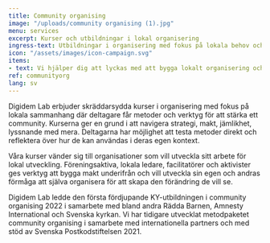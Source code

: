 ```yaml
---
title: Community organising
image: "/uploads/community organising (1).jpg"
menu: services
excerpt: Kurser och utbildningar i lokal organisering
ingress-text: Utbildningar i organisering med fokus på lokala behov och utmaningar, som ger din organisation förutsättningar att växa och utvecklas.
icon: "/assets/images/icon-campaign.svg"
items:
- text: Vi hjälper dig att lyckas med att bygga lokalt organisering och ledarskap! Våra metodpaket kombinerat med fokus på lokala behov och utmaningar ger din organisation förutsättningar att växa och utvecklas.
ref: communityorg
lang: sv
---
```

Digidem Lab erbjuder skräddarsydda kurser i organisering med fokus på lokala sammanhang där deltagare får metoder och verktyg för att stärka ett community. Kurserna ger en grund i att navigera strategi, makt, jämlikhet, lyssnande med mera. Deltagarna har möjlighet att testa metoder direkt och reflektera över hur de kan användas i deras egen kontext.

Våra kurser vänder sig till organisationer som vill utveckla sitt arbete för lokal utveckling. Föreningsaktiva, lokala ledare, facilitatörer och aktivister ges verktyg att bygga makt underifrån och vill utveckla sin egen och andras förmåga att själva organisera för att skapa den förändring de vill se.

Digidem Lab ledde den första fördjupande KY-utbildningen i community organising 2022 i samarbete med bland andra Rädda Barnen, Amnesty International och Svenska kyrkan. Vi har tidigare utvecklat metodpaketet community organising i samarbete med internationella partners och med stöd av Svenska Postkodstiftelsen 2021.
